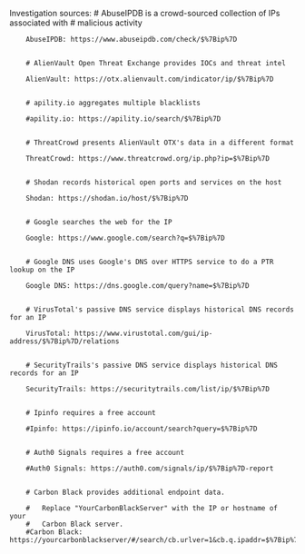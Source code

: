Investigation sources:         # AbuseIPDB is a crowd-sourced collection of IPs associated with
        #   malicious activity
        
        AbuseIPDB: https://www.abuseipdb.com/check/$%7Bip%7D
        
        
        # AlienVault Open Threat Exchange provides IOCs and threat intel
        
        AlienVault: https://otx.alienvault.com/indicator/ip/$%7Bip%7D
       
       
        # apility.io aggregates multiple blacklists
        
        #apility.io: https://apility.io/search/$%7Bip%7D
        
        
        # ThreatCrowd presents AlienVault OTX's data in a different format
        
        ThreatCrowd: https://www.threatcrowd.org/ip.php?ip=$%7Bip%7D
        
        
        # Shodan records historical open ports and services on the host
        
        Shodan: https://shodan.io/host/$%7Bip%7D
        
        
        # Google searches the web for the IP
        
        Google: https://www.google.com/search?q=$%7Bip%7D
        
        
        # Google DNS uses Google's DNS over HTTPS service to do a PTR lookup on the IP
        
        Google DNS: https://dns.google.com/query?name=$%7Bip%7D
        
        
        # VirusTotal's passive DNS service displays historical DNS records for an IP
        
        VirusTotal: https://www.virustotal.com/gui/ip-address/$%7Bip%7D/relations
        
        
        # SecurityTrails's passive DNS service displays historical DNS records for an IP
        
        SecurityTrails: https://securitytrails.com/list/ip/$%7Bip%7D
        
        
        # Ipinfo requires a free account
        
        #Ipinfo: https://ipinfo.io/account/search?query=$%7Bip%7D
        
        
        # Auth0 Signals requires a free account
        
        #Auth0 Signals: https://auth0.com/signals/ip/$%7Bip%7D-report
        
        
        # Carbon Black provides additional endpoint data.
        
        #   Replace "YourCarbonBlackServer" with the IP or hostname of your
        #   Carbon Black server.
        #Carbon Black: https://yourcarbonblackserver/#/search/cb.urlver=1&cb.q.ipaddr=$%7Bip%7D&sort=start%20desc&rows=100&start=0

